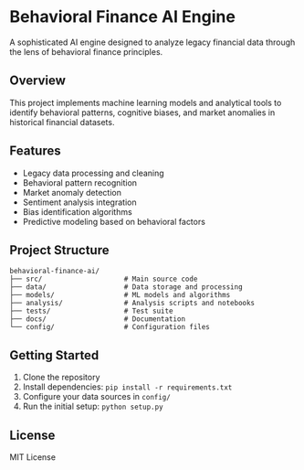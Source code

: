 # Behavioral Finance AI Engine

A sophisticated AI engine designed to analyze legacy financial data through the lens of behavioral finance principles.

## Overview

This project implements machine learning models and analytical tools to identify behavioral patterns, cognitive biases, and market anomalies in historical financial datasets.

## Features

- Legacy data processing and cleaning
- Behavioral pattern recognition
- Market anomaly detection
- Sentiment analysis integration
- Bias identification algorithms
- Predictive modeling based on behavioral factors

## Project Structure

```
behavioral-finance-ai/
├── src/                    # Main source code
├── data/                   # Data storage and processing
├── models/                 # ML models and algorithms
├── analysis/               # Analysis scripts and notebooks
├── tests/                  # Test suite
├── docs/                   # Documentation
└── config/                 # Configuration files
```

## Getting Started

1. Clone the repository
2. Install dependencies: `pip install -r requirements.txt`
3. Configure your data sources in `config/`
4. Run the initial setup: `python setup.py`

## License

MIT License
